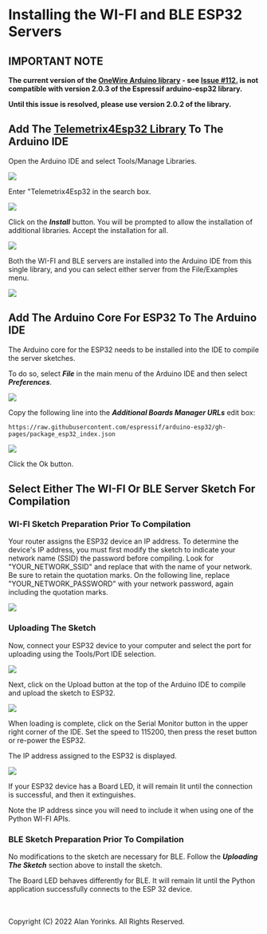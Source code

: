 
# Installing the WI-FI and BLE ESP32 Servers

## IMPORTANT NOTE
**The current version of the [OneWire Arduino library](https://github.com/PaulStoffregen/OneWire) - see [Issue #112.](https://github.com/PaulStoffregen/OneWire/issues/112)
is not compatible with version 2.0.3 of the Espressif arduino-esp32 library.**

**Until this issue is resolved, please use version 2.0.2 of the library.**

## Add The [Telemetrix4Esp32 Library](https://github.com/MrYsLab/Telemetrix4Esp32) To The Arduino IDE 

Open the Arduino IDE and select Tools/Manage Libraries.

![](./images/manage_libraries.png)

Enter "Telemetrix4Esp32 in the search box.

![](./images/arduino_library.png)

Click on the **_Install_** button. You will be prompted to allow the installation
of additional libraries. Accept the installation for all.

![](./images/arduino_library_2.png)


Both the WI-FI and BLE servers are installed into the Arduino IDE from this single
library, and you can select either server from the File/Examples menu.

![](./images/arduino_library_3.png)


## Add The Arduino Core For ESP32 To The Arduino IDE

The Arduino core for the ESP32 needs to be installed into the IDE to compile the server sketches.

To do so, select **_File_** in the main menu of the Arduino IDE and then select 
**_Preferences_**.

![](./images/arduino_preferences.png)

Copy the following line into the **_Additional Boards Manager URLs_** edit box:

```angular2html
https://raw.githubusercontent.com/espressif/arduino-esp32/gh-pages/package_esp32_index.json

```
![](./images/arduino_preferences2.png)

Click the Ok button.

## Select Either The WI-FI Or BLE Server Sketch For Compilation

### WI-FI Sketch Preparation Prior To Compilation

Your router assigns the ESP32 device an IP address. To determine the device's IP 
address, you must first modify the sketch to indicate your network name (SSID) 
the password before compiling. Look for "YOUR_NETWORK_SSID" and replace that with the 
name of your 
network. Be sure to retain the quotation marks. On the following line, replace 
"YOUR_NETWORK_PASSWORD" with your network password, again including the quotation marks.



![](./images/ip_address_1.png)

### Uploading The Sketch

Now, connect your ESP32 device to your computer and select the port for uploading 
using the Tools/Port IDE selection.

![](./images/port.png)

Next, click on the Upload button at the top of 
the Arduino IDE to compile and upload the sketch to ESP32.

![](./images/upload.png)


When loading is complete, click on the Serial Monitor button in the upper right corner
of the IDE. Set the speed to 115200, then press the reset button or re-power the ESP32.

The IP address assigned to the ESP32 is displayed.

![](./images/ip_address_2.png)

If your ESP32 device has a Board LED, it will remain lit until the connection is 
successful, and then it extinguishes.

Note the IP address since you will need to include it when using one of the Python 
WI-FI APIs.

### BLE Sketch Preparation Prior To Compilation

No modifications to the sketch are necessary for BLE. Follow the 
**_Uploading The Sketch_**
section above to install the sketch.

The Board LED behaves differently for BLE. It will remain lit until the Python application
successfully connects to the ESP 32 device. 



<br>
<br>
Copyright (C) 2022 Alan Yorinks. All Rights Reserved.
